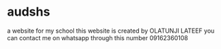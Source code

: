 # audshs
a website for my school
this website is created by OLATUNJI LATEEF you can contact me on whatsapp through this number 09162360108
